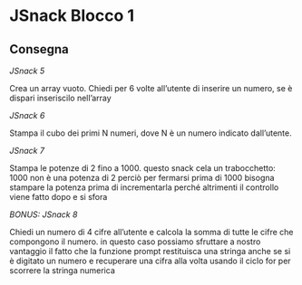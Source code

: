 JSnack Blocco 1
===

## Consegna
*JSnack 5*
 
 Crea un array vuoto.
 Chiedi per 6 volte all’utente di inserire un numero,
 se è dispari inseriscilo nell’array

*JSnack 6*
 
 Stampa il cubo dei primi N numeri, dove N è un numero indicato dall’utente.

*JSnack 7*
 
 Stampa le potenze di 2 fino a 1000.
 questo snack cela un trabocchetto:  1000 non è una potenza di 2
 perciò per fermarsi prima di 1000 bisogna stampare la potenza prima di incrementarla
 perché altrimenti il controllo viene fatto dopo e si sfora


*BONUS: JSnack 8*
 
 Chiedi un numero di 4 cifre all’utente
 e calcola la somma di tutte le cifre che compongono il numero.
 in questo caso possiamo sfruttare a nostro vantaggio il fatto che
 la funzione prompt restituisca una stringa anche se si è digitato un numero
 e recuperare una cifra alla volta usando il ciclo for per scorrere la stringa numerica

